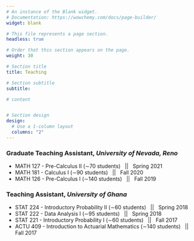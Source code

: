 ```yaml
---
# An instance of the Blank widget.
# Documentation: https://wowchemy.com/docs/page-builder/
widget: blank

# This file represents a page section.
headless: true

# Order that this section appears on the page.
weight: 30

# Section title
title: Teaching

# Section subtitle
subtitle:

# content


# Section design
design:
  # Use a 1-column layout
  columns: "2" 
---
```



### Graduate Teaching Assistant, _University of Nevada, Reno_
- MATH 127 - Pre-Calculus II (∼70 students) &nbsp; || &nbsp; Spring 2021
- MATH 181 - Calculus I (∼90 students) &nbsp; || &nbsp; Fall 2020
- MATH 126 - Pre-Calculus I (∼140 students) &nbsp; || &nbsp; Fall 2019


### Teaching Assistant, _University of Ghana_
- STAT 224 - Introductory Probability II (∼60 students) &nbsp; || &nbsp; Spring 2018
- STAT 222 - Data Analysis I (∼95 students) &nbsp; || &nbsp; Spring 2018
- STAT 221 - Introductory Probability I (∼60 students) &nbsp; || &nbsp; Fall 2017
- ACTU 409 - Introduction to Actuarial Mathematics (∼140 students) &nbsp; || &nbsp; Fall 2017
